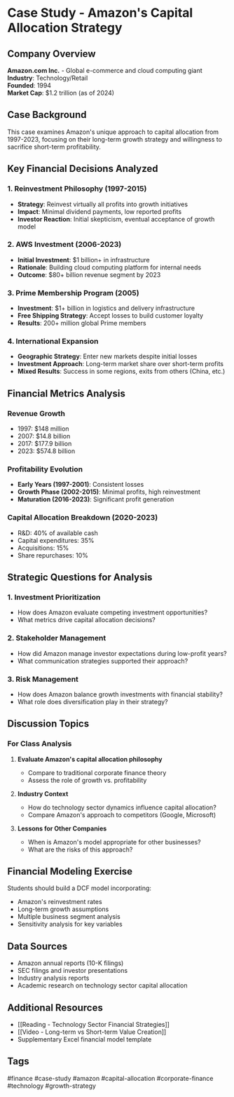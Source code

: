 # Case Study - Amazon's Capital Allocation Strategy

## Company Overview
**Amazon.com Inc.** - Global e-commerce and cloud computing giant  
**Industry**: Technology/Retail  
**Founded**: 1994  
**Market Cap**: $1.2 trillion (as of 2024)  

## Case Background
This case examines Amazon's unique approach to capital allocation from 1997-2023, focusing on their long-term growth strategy and willingness to sacrifice short-term profitability.

## Key Financial Decisions Analyzed

### 1. Reinvestment Philosophy (1997-2015)
- **Strategy**: Reinvest virtually all profits into growth initiatives
- **Impact**: Minimal dividend payments, low reported profits
- **Investor Reaction**: Initial skepticism, eventual acceptance of growth model

### 2. AWS Investment (2006-2023)
- **Initial Investment**: $1 billion+ in infrastructure
- **Rationale**: Building cloud computing platform for internal needs
- **Outcome**: $80+ billion revenue segment by 2023

### 3. Prime Membership Program (2005)
- **Investment**: $1+ billion in logistics and delivery infrastructure
- **Free Shipping Strategy**: Accept losses to build customer loyalty
- **Results**: 200+ million global Prime members

### 4. International Expansion
- **Geographic Strategy**: Enter new markets despite initial losses
- **Investment Approach**: Long-term market share over short-term profits
- **Mixed Results**: Success in some regions, exits from others (China, etc.)

## Financial Metrics Analysis

### Revenue Growth
- 1997: $148 million
- 2007: $14.8 billion
- 2017: $177.9 billion
- 2023: $574.8 billion

### Profitability Evolution
- **Early Years (1997-2001)**: Consistent losses
- **Growth Phase (2002-2015)**: Minimal profits, high reinvestment
- **Maturation (2016-2023)**: Significant profit generation

### Capital Allocation Breakdown (2020-2023)
- R&D: 40% of available cash
- Capital expenditures: 35%
- Acquisitions: 15%
- Share repurchases: 10%

## Strategic Questions for Analysis

### 1. Investment Prioritization
- How does Amazon evaluate competing investment opportunities?
- What metrics drive capital allocation decisions?

### 2. Stakeholder Management
- How did Amazon manage investor expectations during low-profit years?
- What communication strategies supported their approach?

### 3. Risk Management
- How does Amazon balance growth investments with financial stability?
- What role does diversification play in their strategy?

## Discussion Topics

### For Class Analysis
1. **Evaluate Amazon's capital allocation philosophy**
   - Compare to traditional corporate finance theory
   - Assess the role of growth vs. profitability

2. **Industry Context**
   - How do technology sector dynamics influence capital allocation?
   - Compare Amazon's approach to competitors (Google, Microsoft)

3. **Lessons for Other Companies**
   - When is Amazon's model appropriate for other businesses?
   - What are the risks of this approach?

## Financial Modeling Exercise
Students should build a DCF model incorporating:
- Amazon's reinvestment rates
- Long-term growth assumptions
- Multiple business segment analysis
- Sensitivity analysis for key variables

## Data Sources
- Amazon annual reports (10-K filings)
- SEC filings and investor presentations
- Industry analysis reports
- Academic research on technology sector capital allocation

## Additional Resources
- [[Reading - Technology Sector Financial Strategies]]
- [[Video - Long-term vs Short-term Value Creation]]
- Supplementary Excel financial model template

## Tags
#finance #case-study #amazon #capital-allocation #corporate-finance #technology #growth-strategy
